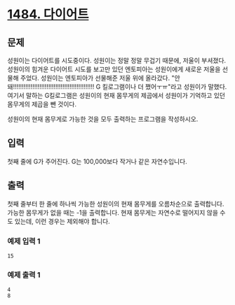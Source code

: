 # [1484. 다이어트](https://www.acmicpc.net/problem/1484)

## 문제
성원이는 다이어트를 시도중이다. 성원이는 정말 정말 무겁기 때문에, 저울이 부셔졌다. 성원이의 힘겨운 다이어트 시도를 보고만 있던 엔토피아는 성원이에게 새로운 저울을 선물해 주었다. 성원이는 엔토피아가 선물해준 저울 위에 올라갔다. "안돼!!!!!!!!!!!!!!!!!!!!!!!!!!!!!!!!!!!!!!!!!!!!!! G 킬로그램이나 더 쪘어ㅜㅠ"라고 성원이가 말했다. 여기서 말하는 G킬로그램은 성원이의 현재 몸무게의 제곱에서 성원이가 기억하고 있던 몸무게의 제곱을 뺀 것이다.

성원이의 현재 몸무게로 가능한 것을 모두 출력하는 프로그램을 작성하시오.

## 입력
첫째 줄에 G가 주어진다. G는 100,000보다 작거나 같은 자연수입니다.

## 출력
첫째 줄부터 한 줄에 하나씩 가능한 성원이의 현재 몸무게를 오름차순으로 출력합니다. 가능한 몸무게가 없을 때는 -1을 출력합니다. 현재 몸무게는 자연수로 떨어지지 않을 수도 있는데, 이런 경우는 제외해야 합니다.

### 예제 입력 1 
```
15
```

### 예제 출력 1 
```
4
8
```
